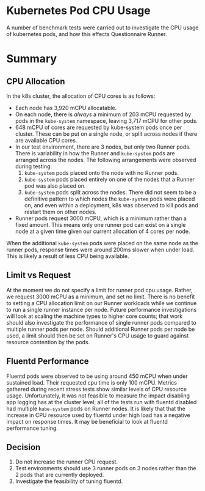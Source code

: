 # Kubernetes Pod CPU Usage

A number of benchmark tests were carried out to investigate the CPU usage of kubernetes pods, and how this effects Questionnaire Runner.

# Summary

## CPU Allocation

In the k8s cluster, the allocation of CPU cores is as follows:

- Each node has 3,920 mCPU allocatable.
- On each node, there is _always_ a minimum of 203 mCPU requested by pods in the `kube-system` namespace, leaving 3,717 mCPU for other pods.
- 648 mCPU of cores are requested by kube-system pods once per cluster. These can be put on a single node, or split across nodes if there are available CPU cores.
- In our test environment, there are 3 nodes, but only two Runner pods. There is variability in how the Runner and `kube-system` pods are arranged across the nodes. The following arrangements were observed during testing:
  1. `kube-system` pods placed onto the node with no Runner pods.
  1. `kube-system` pods placed entirely on one of the nodes that a Runner pod was also placed on.
  1. `kube-system` pods split across the nodes.
     There did not seem to be a definitive pattern to which nodes the `kube-system` pods were placed on, and even within a deployment, k8s was observed to kill pods and restart them on other nodes.
- Runner pods request 3000 mCPU, which is a minimum rather than a fixed amount. This means only one runner pod can exist on a single node at a given time given our current allocation of 4 cores per node.

When the additional `kube-system` pods were placed on the same node as the runner pods, response times were around 200ms slower when under load. This is likely a result of less CPU being available.

## Limit vs Request

At the moment we do not specify a limit for runner pod cpu usage. Rather, we request 3000 mCPU as a minimum, and set no limit. There is no benefit to setting a CPU allocation limit on our Runner workloads while we continue to run a single runner instance per node. Future performance investigations will look at scaling the machine types to higher core counts; that work should also investigate the performance of single runner pods compared to multiple runner pods per node. Should additional Runner pods per node be used, a limit should then be set on Runner's CPU usage to guard against resource contention by the pods.

## Fluentd Performance

Fluentd pods were observed to be using around 450 mCPU when under sustained load. Their requested cpu time is only 100 mCPU. Metrics gathered during recent stress tests show similar levels of CPU resource usage. Unfortunately, it was not feasible to measure the impact disabling app logging has at the cluster level; all of the tests run with fluentd disabled had multiple `kube-system` pods on Runner nodes. It is likely that that the increase in CPU resource used by fluentd under high load has a negative impact on response times. It may be beneficial to look at fluentd performance tuning.

## Decision

1. Do not increase the runner CPU request.
1. Test environments should use 3 runner pods on 3 nodes rather than the 2 pods that are currently deployed.
1. Investigate the feasibility of tuning fluentd.

